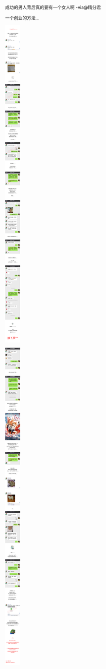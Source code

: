 成功的男人背后真的要有一个女人啊 -via@精分君

一个创业的方法...

![ade9b6440b3f478ba5e60c89dda23596.jpg](https://raw.githubusercontent.com/wxlzmt/cdn1/master/ext/qw/groups/30073/ade9b6440b3f478ba5e60c89dda23596.jpg)

![a72ea661c0e74d5c807b5554b58de2da.jpg](https://raw.githubusercontent.com/wxlzmt/cdn1/master/ext/qw/groups/30073/a72ea661c0e74d5c807b5554b58de2da.jpg)
